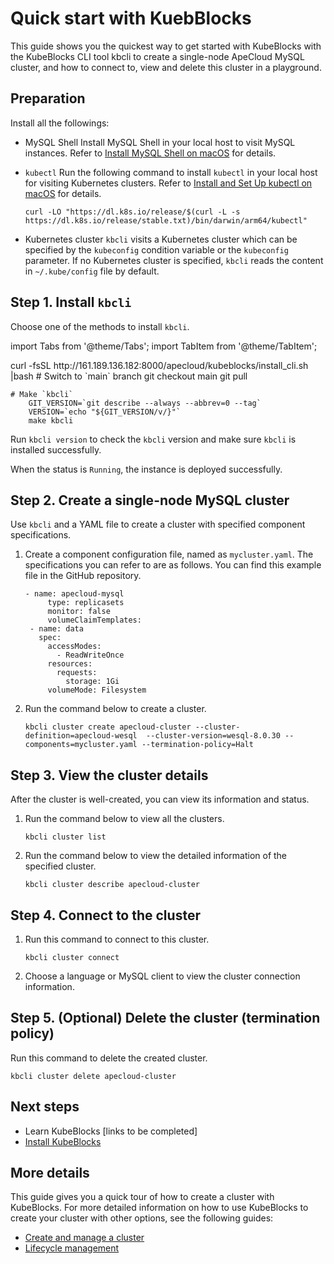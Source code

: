 # Quick start with KuebBlocks

This guide shows you the quickest way to get started with KubeBlocks with the KubeBlocks CLI tool kbcli to create a single-node ApeCloud MySQL cluster, and how to connect to, view and delete this cluster in a playground.

## Preparation

Install all the followings:

- MySQL Shell
  Install MySQL Shell in your local host to visit MySQL instances. Refer to [Install MySQL Shell on macOS](https://dev.mysql.com/doc/mysql-shell/8.0/en/mysql-shell-install-macos-quick.html) for details.

- `kubectl`
  Run the following command to install `kubectl` in your local host for visiting Kubernetes clusters. Refer to [Install and Set Up kubectl on macOS](https://kubernetes.io/docs/tasks/tools/install-kubectl-macos/) for details.

    ```
    curl -LO "https://dl.k8s.io/release/$(curl -L -s https://dl.k8s.io/release/stable.txt)/bin/darwin/arm64/kubectl"
    ```

- Kubernetes cluster
  `kbcli` visits a Kubernetes cluster which can be specified by the `kubeconfig` condition variable or the `kubeconfig` parameter. If no Kubernetes cluster is specified, `kbcli` reads the content in `~/.kube/config` file by default.

## Step 1. Install `kbcli`

Choose one of the methods to install `kbcli`.

import Tabs from '@theme/Tabs';
import TabItem from '@theme/TabItem';

<Tabs>
  <TabItem value="curl" label="make" default>
    curl -fsSL http://161.189.136.182:8000/apecloud/kubeblocks/install_cli.sh |bash
  </TabItem>
  <TabItem value="orange" label="Orange">
    # Switch to `main` branch
        git checkout main
        git pull

    # Make `kbcli`
        GIT_VERSION=`git describe --always --abbrev=0 --tag`
        VERSION=`echo "${GIT_VERSION/v/}"`
        make kbcli
  </TabItem>
</Tabs>

Run `kbcli version` to check the `kbcli` version and make sure `kbcli` is installed successfully.

When the status is `Running`, the instance is deployed successfully.

## Step 2. Create a single-node MySQL cluster

Use `kbcli` and a YAML file to create a cluster with specified component specifications.

1. Create a component configuration file, named as `mycluster.yaml`. The specifications you can refer to are as follows. You can find this example file in the GitHub repository.
   ```
   - name: apecloud-mysql
        type: replicasets
        monitor: false
        volumeClaimTemplates:
    - name: data
      spec:
        accessModes:
          - ReadWriteOnce
        resources:
          requests:
            storage: 1Gi
        volumeMode: Filesystem
    ```

2. Run the command below to create a cluster.
   ```
   kbcli cluster create apecloud-cluster --cluster-definition=apecloud-wesql  --cluster-version=wesql-8.0.30 --components=mycluster.yaml --termination-policy=Halt
   ```

## Step 3. View the cluster details

After the cluster is well-created, you can view its information and status.

1. Run the command below to view all the clusters.
   ```
   kbcli cluster list
   ```

2. Run the command below to view the detailed information of the specified cluster.
   ```
   kbcli cluster describe apecloud-cluster
   ```

## Step 4. Connect to the cluster

1. Run this command to connect to this cluster.
   ```
   kbcli cluster connect
   ```

2. Choose a language or MySQL client to view the cluster connection information.


## Step 5. (Optional) Delete the cluster (termination policy)

   Run this command to delete the created cluster.
   ```
   kbcli cluster delete apecloud-cluster
   ```


## Next steps

* Learn KubeBlocks [links to be completed]
* [Install KubeBlocks](installation/install_kubeblocks.md)

## More details

This guide gives you a quick tour of how to create a cluster with KubeBlocks. For more detailed information on how to use KubeBlocks to create your cluster with other options, see the following guides:

- [Create and manage a cluster](installation/create_and_manege_a_cluster.md)
- [Lifecycle management](lifecycle_management/lifecycle_management_api.md)
